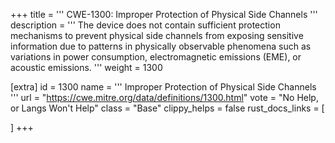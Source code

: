 +++
title = '''
CWE-1300: Improper Protection of Physical Side Channels
'''
description	= '''
The device does not contain sufficient protection mechanisms to prevent physical side channels from exposing sensitive information due to patterns in physically observable phenomena such as variations in power consumption, electromagnetic emissions (EME), or acoustic emissions.
'''
weight = 1300

[extra]
id = 1300
name = '''
Improper Protection of Physical Side Channels
'''
url = "https://cwe.mitre.org/data/definitions/1300.html"
vote = "No Help, or Langs Won't Help"
class = "Base"
clippy_helps = false
rust_docs_links = [
	
]
+++
